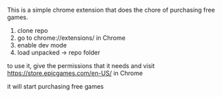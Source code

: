 This is a simple chrome extension that does the chore of purchasing free games.

1. clone repo
2. go to chrome://extensions/ in Chrome
3. enable dev mode
4. load unpacked -> repo folder

to use it, give the permissions that it needs and visit https://store.epicgames.com/en-US/ in Chrome

it will start purchasing free games
